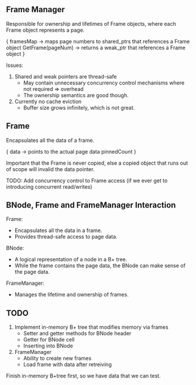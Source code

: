 ## Frame Manager
Responsible for ownership and lifetimes of Frame objects, where each Frame object represents a page.

{
	framesMap -> maps page numbers to shared_ptrs that references a Frame object
	GetFrame(pageNum) -> returns a weak_ptr that references a Frame object
}

Issues:
1. Shared and weak pointers are thread-safe
	- May contain unnecessary concurrency control mechanisms where not required => overhead
	- The ownership semantics are good though.
2. Currently no cache eviction
	- Buffer size grows infinitely, which is not great.


## Frame
Encapsulates all the data of a frame.

{
	data -> points to the actual page data
	pinnedCount
}

Important that the Frame is never copied, else a copied object that runs out of scope will invalid the data pointer.

TODO: Add concurrency control to Frame access (if we ever get to introducing concurrent read/writes)

## BNode, Frame and FrameManager Interaction
Frame:
- Encapsulates all the data in a frame.
- Provides thread-safe access to page data.

BNode:
- A logical representation of a node in a B+ tree.
- While the frame contains the page data, the BNode can make sense of the page data.

FrameManager:
- Manages the lifetime and ownership of frames.

## TODO
1. Implement in-memory B+ tree that modifies memory via frames
	- Setter and getter methods for BNode header
	- Getter for BNode cell
	- Inserting into BNode
2. FrameManager
	- Ability to create new frames
	- Load frame with data after retreiving


Finish in-memory B+tree first, so we have data that we can test.